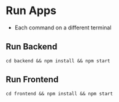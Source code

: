 # Run Apps

- Each command on a different terminal

## Run Backend

`cd backend && npm install && npm start`

## Run Frontend

`cd frontend && npm install && npm start`
